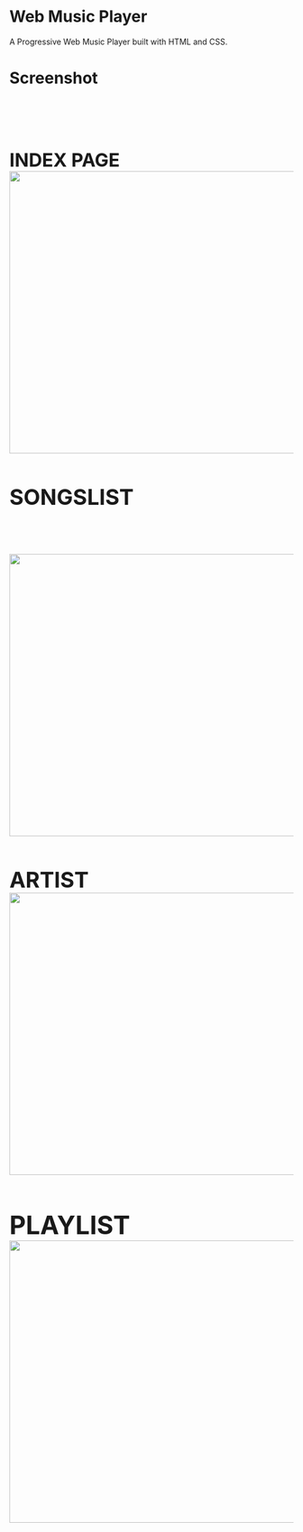# Web Music Player
A Progressive Web Music Player built with HTML and CSS.

<h1>          Screenshot  </h>
    
<p> 
<br>

<div id="mydiv">
    <h3>INDEX PAGE<h>
        <br>
<img   src="https://github.com/devb113/Music-player-using-HTML-and-CSS-only/blob/master/Music-player-using-HTML-and-CSS-only-master/Screenshot/index.html.png" width="1300" height="500"/>
    <h3>SONGSLIST</h3>
        <br>
<img src="https://github.com/devb113/Music-player-using-HTML-and-CSS-only/blob/master/Music-player-using-HTML-and-CSS-only-master/Screenshot/index.html%23songslist.png" width="1300" height="500"/>    
    <h3>ARTIST<h>
        <br>
    <img   src="https://github.com/devb113/Music-player-using-HTML-and-CSS-only/blob/master/Music-player-using-HTML-and-CSS-only-master/Screenshot/index.html%23arti.png" width="1300" height="500"/>
    <h3>PLAYLIST<h>
        <br>
        <img   src="https://github.com/devb113/Music-player-using-HTML-and-CSS-only/blob/master/Music-player-using-HTML-and-CSS-only-master/Screenshot/playlist.html.png" width="1300" height="500"/>
</div>



<p>
